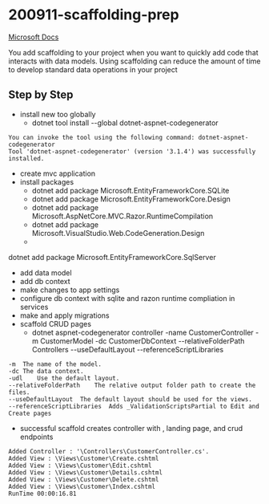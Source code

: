 # 200911-scaffolding-prep
[Microsoft Docs](https://docs.microsoft.com/en-us/aspnet/core/tutorials/first-mvc-app/adding-model?view=aspnetcore-3.1&tabs=visual-studio-code)

You add scaffolding to your project when you want to quickly add code that interacts with data models. Using scaffolding can reduce the amount of time to develop standard data operations in your project

## Step by Step
- install new too globally 
	- dotnet tool install --global dotnet-aspnet-codegenerator
```
You can invoke the tool using the following command: dotnet-aspnet-codegenerator
Tool 'dotnet-aspnet-codegenerator' (version '3.1.4') was successfully installed.
```
- create mvc application
- install packages
	- dotnet add package Microsoft.EntityFrameworkCore.SQLite
	- dotnet add package Microsoft.EntityFrameworkCore.Design
	- dotnet add package Microsoft.AspNetCore.MVC.Razor.RuntimeCompilation
	- dotnet add package Microsoft.VisualStudio.Web.CodeGeneration.Design
	- 
dotnet add package Microsoft.EntityFrameworkCore.SqlServer
- add data model
- add db context
- make changes to app settings
- configure db context with sqlite and razon runtime compliation in services 
- make and apply migrations
- scaffold CRUD pages
	- dotnet aspnet-codegenerator controller -name CustomerController -m CustomerModel -dc CustomerDbContext --relativeFolderPath Controllers --useDefaultLayout --referenceScriptLibraries
```
-m	The name of the model.
-dc	The data context.
-udl	Use the default layout.
--relativeFolderPath	The relative output folder path to create the files.
--useDefaultLayout	The default layout should be used for the views.
--referenceScriptLibraries	Adds _ValidationScriptsPartial to Edit and Create pages
```
- successful scaffold creates controller with , landing page, and crud endpoints
```
Added Controller : '\Controllers\CustomerController.cs'.
Added View : \Views\Customer\Create.cshtml
Added View : \Views\Customer\Edit.cshtml
Added View : \Views\Customer\Details.cshtml
Added View : \Views\Customer\Delete.cshtml
Added View : \Views\Customer\Index.cshtml
RunTime 00:00:16.81
```
